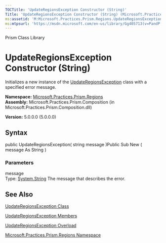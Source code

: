 ```yaml
---
TOCTitle: 'UpdateRegionsException Constructor (String)'
Title: 'UpdateRegionsException Constructor (String) (Microsoft.Practices.Prism.Regions)'
ms:assetid: 'M:Microsoft.Practices.Prism.Regions.UpdateRegionsException.\#ctor(System.String)'
ms:mtpsurl: 'https://msdn.microsoft.com/en-us/library/Gg405713(v=PandP.50)'
---
```


Prism Class Library

UpdateRegionsException Constructor (String)
===========================================

Initializes a new instance of the [UpdateRegionsException](https://msdn.microsoft.com/t:microsoft.practices.prism.regions.updateregionsexception) class with a specified error message.

**Namespace:** [Microsoft.Practices.Prism.Regions](https://msdn.microsoft.com/n:microsoft.practices.prism.regions)
**Assembly:** Microsoft.Practices.Prism.Composition (in Microsoft.Practices.Prism.Composition.dll)

**Version:** 5.0.0.0 (5.0.0.0)

## Syntax


public UpdateRegionsException( string message )Public Sub New ( message As String )

### Parameters

message  
Type: [System.String](http://msdn.microsoft.com/en-us/library/s1wwdcbf)
The message that describes the error.

See Also
--------


[UpdateRegionsException Class](https://msdn.microsoft.com/t:microsoft.practices.prism.regions.updateregionsexception)

[UpdateRegionsException Members](https://msdn.microsoft.com/allmembers.t:microsoft.practices.prism.regions.updateregionsexception)

[UpdateRegionsException Overload](https://msdn.microsoft.com/overload:microsoft.practices.prism.regions.updateregionsexception.)

[Microsoft.Practices.Prism.Regions Namespace](https://msdn.microsoft.com/n:microsoft.practices.prism.regions)

